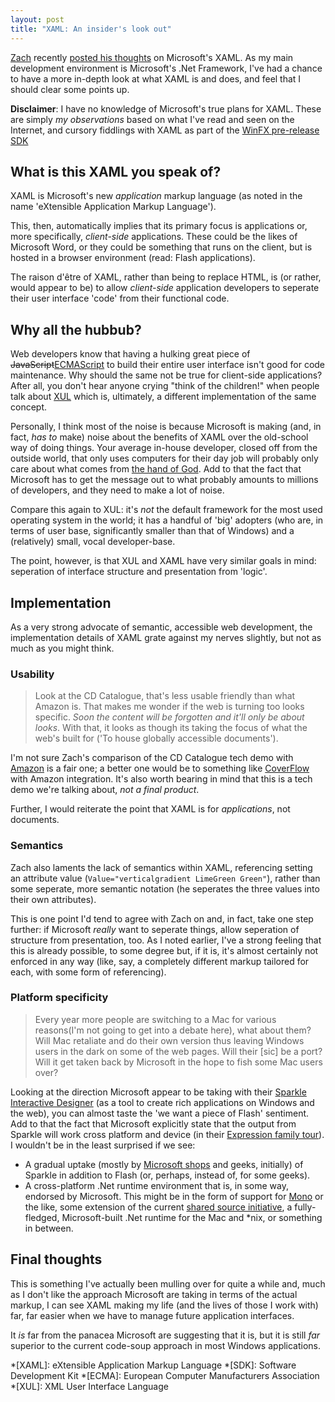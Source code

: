 ```yaml
---
layout: post
title: "XAML: An insider's look out"
---
```

[Zach][zach home] recently [posted his thoughts][zach xaml post] on 
Microsoft's XAML. As my main development environment is Microsoft's .Net
Framework, I've had a chance to have a more in-depth look at what XAML
is and does, and feel that I should clear some points up.

**Disclaimer**: I have no knowledge of Microsoft's true plans for XAML.
These are simply _my observations_ based on what I've read and seen on
the Internet, and cursory fiddlings with XAML as part of the [WinFX
pre-release SDK][WinFX SDK]

## What is this XAML you speak of?

XAML is Microsoft's new _application_ markup language (as noted in the
name 'eXtensible Application Markup Language').

This, then, automatically implies that its primary focus is applications
or, more specifically, _client-side_ applications. These could be the
likes of Microsoft Word, or they could be something that runs on the
client, but is hosted in a browser environment (read: Flash
applications).

The raison d'être of XAML, rather than being to replace HTML, is (or
rather, would appear to be) to allow _client-side_ application
developers to seperate their user interface 'code' from their functional
code.

## Why all the hubbub?

Web developers know that having a hulking great piece of
<del>JavaScript</del><ins>ECMAScript</ins> to build their entire user
interface isn't good for code maintenance. Why should the same not be
true for client-side applications? After all, you don't hear anyone
crying "think of the children!" when people talk about [XUL][Wiki XUL]
which is, ultimately, a different implementation of the same concept.

Personally, I think most of the noise is because Microsoft is making
(and, in fact, _has to_ make) noise about the benefits of XAML over the
old-school way of doing things. Your average in-house developer, closed
off from the outside world, that only uses computers for their day job
will probably only care about what comes from [the hand of God][msdn].
Add to that the fact that Microsoft has to get the message out to what
probably amounts to millions of developers, and they need to make a lot
of noise.

Compare this again to XUL: it's _not_ the default framework for the most
used operating system in the world; it has a handful of 'big' adopters
(who are, in terms of user base, significantly smaller than that of
Windows) and a (relatively) small, vocal developer-base.

The point, however, is that XUL and XAML have very similar goals in
mind: seperation of interface structure and presentation from 'logic'.

## Implementation

As a very strong advocate of semantic, accessible web development, the
implementation details of XAML grate against my nerves slightly, but not
as much as you might think.

### Usability

> Look at the CD Catalogue, that's less usable friendly than what
> Amazon is. That makes me wonder if the web is turning too looks
> specific. _Soon the content will be forgotten and it'll only be about
> looks_. With that, it looks as though its taking the focus of what the
> web's built for ('To house globally accessible documents').

I'm not sure Zach's comparison of the CD Catalogue tech demo with
[Amazon][] is a fair one; a better one would be to something like
[CoverFlow][] with Amazon integration. It's also worth bearing in mind
that this is a tech demo we're talking about, _not a final product_.

Further, I would reiterate the point that XAML is for _applications_,
not documents.

### Semantics

Zach also laments the lack of semantics within XAML, referencing setting
an attribute value (`Value="verticalgradient LimeGreen Green"`), rather
than some seperate, more semantic notation (he seperates the three
values into their own attributes).

This is one point I'd tend to agree with Zach on and, in fact, take one
step further: if Microsoft _really_ want to seperate things, allow
seperation of structure from presentation, too. As I noted earlier, I've
a strong feeling that this is already possible, to some degree but, if
it is, it's almost certainly not enforced in any way (like, say, a
completely different markup tailored for each, with some form of
referencing).

### Platform specificity

> Every year more people are switching to a Mac for various reasons(I'm
> not going to get into a debate here), what about them? Will Mac
> retaliate and do their own version thus leaving Windows users in the
> dark on some of the web pages. Will their \[sic\] be a port? Will it
> get taken back by Microsoft in the hope to fish some Mac users over?

Looking at the direction Microsoft appear to be taking with their
[Sparkle Interactive Designer][Sparkle] (as a tool to create rich
applications on Windows and the web), you can almost taste the 'we want
a piece of Flash' sentiment. Add to that the fact that Microsoft
explicitly state that the output from Sparkle will work cross platform
and device (in their [Expression family tour][Expression tour]). I
wouldn't be in the least surprised if we see:

* A gradual uptake (mostly by [Microsoft shops][FSC] and geeks,
  initially) of Sparkle in addition to Flash (or, perhaps, instead of,
  for some geeks).
* A cross-platform .Net runtime environment that is, in some way,
  endorsed by Microsoft. This might be in the form of support for
  [Mono][] or the like, some extension of the current [shared source
  initiative][.Net shared source], a fully-fledged, Microsoft-built
  .Net runtime for the Mac and *nix, or something in between.

## Final thoughts

This is something I've actually been mulling over for quite a while and,
much as I don't like the approach Microsoft are taking in terms of the
actual markup, I can see XAML making my life (and the lives of those I
work with) far, far easier when we have to manage future application
interfaces.

It _is_ far from the panacea Microsoft are suggesting that it is, but it
is still _far_ superior to the current code-soup approach in most
Windows applications.

[zach home]: http://www.zachinglis.com/ "Zach Inglis"
[zach xaml post]: http://www.zachinglis.com/web-accessibility/xaml-who/ "XAML: An Outsiders Look In"
[WinFX SDK]: http://www.microsoft.com/downloads/info.aspx?u=http%3A%2F%2Fgo.microsoft.com%2Ffwlink%2F%3FLinkId%3D50707&na=44&p=0&SrcDisplayLang=en&SrcCategoryId=&SrcFamilyId=CE888B4C-CCBD-452F-9D90-F4B7190CCA24
[Wiki XUL]: http://en.wikipedia.org/wiki/XUL "Wikipedia entry on XUL"
[msdn]: http://msdn.microsoft.com/ "Microsoft Developer Network"
[Amazon]: http://www.amazon.com/
[CoverFlow]: http://www.steelskies.com/coverflow/HomePage.html
[Sparkle]: http://www.microsoft.com/products/expression/en/interactive_designer/default.aspx
[Expression tour]: http://www.microsoft.com/products/expression/en/demos.aspx "Microsoft Expression Tours & Demos"
[FSC]: http://www.fujitsu-siemens.com/ "Fujitsu Siemens Computers, the company I work for"
[Mono]: http://www.mono-project.com/
[.Net shared source]: http://www.microsoft.com/downloads/details.aspx?FamilyId=3A1C93FA-7462-47D0-8E56-8DD34C6292F0&displaylang=en

*[XAML]: eXtensible Application Markup Language
*[SDK]: Software Development Kit
*[ECMA]: European Computer Manufacturers Association
*[XUL]: XML User Interface Language
